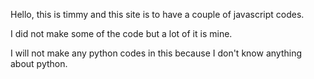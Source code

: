 Hello, this is timmy and this site is to have a couple of javascript codes.

I did not make some of the code but a lot of it is mine.

I will not make any python codes in this because I don't know anything about python.
